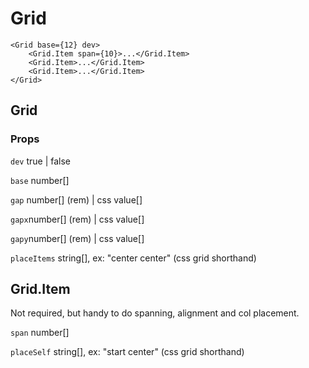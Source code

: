 # Grid

```
<Grid base={12} dev>
    <Grid.Item span={10}>...</Grid.Item>
    <Grid.Item>...</Grid.Item>
    <Grid.Item>...</Grid.Item>
</Grid>
```

## Grid

### Props

`dev` true | false

`base` number[]

`gap` number[] (rem) | css value[]

`gapx`number[] (rem) | css value[]

`gapy`number[] (rem) | css value[]

`placeItems` string[], ex: "center center" (css grid shorthand)

## Grid.Item

Not required, but handy to do spanning, alignment and col placement.

`span` number[]

`placeSelf` string[], ex: "start center" (css grid shorthand)
